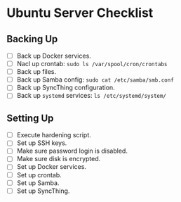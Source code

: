 # Ubuntu Server Checklist

## Backing Up

- [ ] Back up Docker services.
- [ ] Nacl up crontab: `sudo ls /var/spool/cron/crontabs`
- [ ] Back up files.
- [ ] Back up Samba config: `sudo cat /etc/samba/smb.conf`
- [ ] Back up SyncThing configuration.
- [ ] Back up `systemd` services: `ls /etc/systemd/system/`

## Setting Up

- [ ] Execute hardening script.
- [ ] Set up SSH keys.
- [ ] Make sure password login is disabled.
- [ ] Make sure disk is encrypted.
- [ ] Set up Docker services.
- [ ] Set up crontab.
- [ ] Set up Samba.
- [ ] Set up SyncThing.